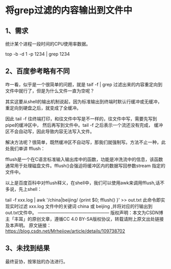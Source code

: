 # 将grep过滤的内容输出到文件中

## 1、需求
统计某个进程一段时间的CPU使用率数据。

top -b -d 1 -p 1234 | grep 1234


## 2、百度参考略有不同
咋一看，似乎是一个很简单的问题，就是 taif -f | grep 过滤出来的内容重定向到文件中就行了，但是为什么文件一直为空呢？

其实这要从shell的输出机制说起，因为标准输出到终端时默认行缓冲或无缓冲，重定向到硬盘之后，就变成了全缓冲。

因此 tail -f 往终端打印，和往文件中写是不一样的，往文件中写，需要先写到pipe的缓冲区中， 然后再写到文件中。tail -f 之后表示一个流还没有完成， 缓冲区不会自动写，因此导致内容无法写入文件。

解决方法呢？很简单，既然缓冲区不自动写，那我们就强制写。方法不止一种，此处我们单讲 fflush：

fflush是一个在C语言标准输入输出库中的函数，功能是冲洗流中的信息，该函数通常用于处理磁盘文件。fflush()会强迫将缓冲区内的数据写回参数stream 指定的文件中。

 以上是百度百科中对fflush释义，在shell中，我们可以使用awk来调用fflush,话不多说，先上shell：

tail -f xxx.log | awk '/china|beijing/ {print $0; fflush() }' >> out.txt
此命令即实现实时过滤 xxx.log 文件中的关键词 china 或 beijing ,并将对应的行输出到out.txt文件中。
————————————————
版权声明：本文为CSDN博主「丰耳」的原创文章，遵循CC 4.0 BY-SA版权协议，转载请附上原文出处链接及本声明。
原文链接：https://blog.csdn.net/Mrheiiow/article/details/109738702

## 3、未找到结果
最终妥协，按笨拙的办法进行。



